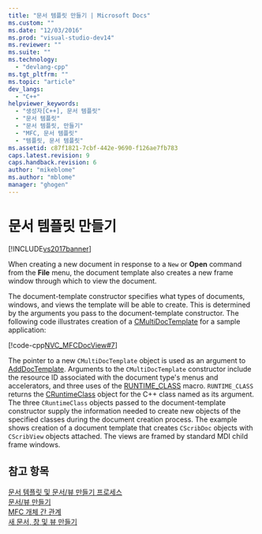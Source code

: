 ```yaml
---
title: "문서 템플릿 만들기 | Microsoft Docs"
ms.custom: ""
ms.date: "12/03/2016"
ms.prod: "visual-studio-dev14"
ms.reviewer: ""
ms.suite: ""
ms.technology: 
  - "devlang-cpp"
ms.tgt_pltfrm: ""
ms.topic: "article"
dev_langs: 
  - "C++"
helpviewer_keywords: 
  - "생성자[C++], 문서 템플릿"
  - "문서 템플릿"
  - "문서 템플릿, 만들기"
  - "MFC, 문서 템플릿"
  - "템플릿, 문서 템플릿"
ms.assetid: c87f1821-7cbf-442e-9690-f126ae7fb783
caps.latest.revision: 9
caps.handback.revision: 6
author: "mikeblome"
ms.author: "mblome"
manager: "ghogen"
---
```

# 문서 템플릿 만들기
[!INCLUDE[vs2017banner](../assembler/inline/includes/vs2017banner.md)]

When creating a new document in response to a `New` or **Open** command from the **File** menu, the document template also creates a new frame window through which to view the document.  
  
 The document\-template constructor specifies what types of documents, windows, and views the template will be able to create.  This is determined by the arguments you pass to the document\-template constructor.  The following code illustrates creation of a [CMultiDocTemplate](../mfc/reference/cmultidoctemplate-class.md) for a sample application:  
  
 [!code-cpp[NVC_MFCDocView#7](../mfc/codesnippet/CPP/document-template-creation_1.cpp)]  
  
 The pointer to a new `CMultiDocTemplate` object is used as an argument to [AddDocTemplate](../Topic/CWinApp::AddDocTemplate.md).  Arguments to the `CMultiDocTemplate` constructor include the resource ID associated with the document type's menus and accelerators, and three uses of the [RUNTIME\_CLASS](../Topic/RUNTIME_CLASS.md) macro.  `RUNTIME_CLASS` returns the [CRuntimeClass](../mfc/reference/cruntimeclass-structure.md) object for the C\+\+ class named as its argument.  The three `CRuntimeClass` objects passed to the document\-template constructor supply the information needed to create new objects of the specified classes during the document creation process.  The example shows creation of a document template that creates `CScribDoc` objects with `CScribView` objects attached.  The views are framed by standard MDI child frame windows.  
  
## 참고 항목  
 [문서 템플릿 및 문서\/뷰 만들기 프로세스](../mfc/document-templates-and-the-document-view-creation-process.md)   
 [문서\/뷰 만들기](../mfc/document-view-creation.md)   
 [MFC 개체 간 관계](../mfc/relationships-among-mfc-objects.md)   
 [새 문서, 창 및 뷰 만들기](../mfc/creating-new-documents-windows-and-views.md)